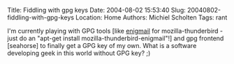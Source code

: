 Title: Fiddling with gpg keys
Date: 2004-08-02 15:53:40
Slug: 20040802-fiddling-with-gpg-keys
Location: Home
Authors: Michiel Scholten
Tags: rant

<p>I'm currently playing with GPG tools [like <a href="">enigmail</a> for mozilla-thunderbird - just do an "apt-get install mozilla-thunderbird-enigmail"!] and gpg frontend [seahorse] to finally get a GPG key of my own. What is a software developing geek in this world without GPG key? ;)</p>